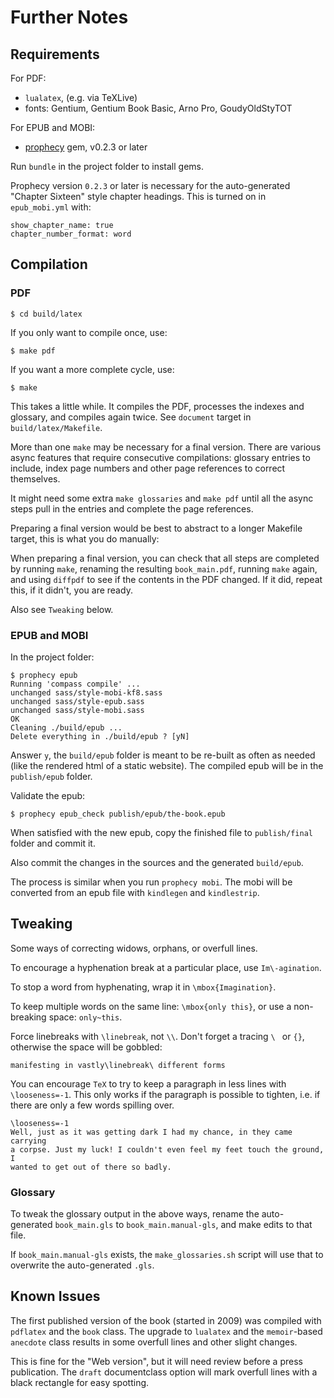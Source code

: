
# Further Notes

## Requirements

For PDF:
- `lualatex`, (e.g. via TeXLive)
- fonts: Gentium, Gentium Book Basic, Arno Pro, GoudyOldStyTOT

For EPUB and MOBI:
- [prophecy][1] gem, v0.2.3 or later

Run `bundle` in the project folder to install gems.

Prophecy version `0.2.3` or later is necessary for the auto-generated
"Chapter Sixteen" style chapter headings. This is turned on in
`epub_mobi.yml` with:

    show_chapter_name: true
    chapter_number_format: word

[1]: https://github.com/profound-labs/prophecy

## Compilation

### PDF

    $ cd build/latex

If you only want to compile once, use:

    $ make pdf

If you want a more complete cycle, use:

    $ make

This takes a little while. It compiles the PDF, processes the indexes
and glossary, and compiles again twice. See `document` target in
`build/latex/Makefile`.

More than one `make` may be necessary for a final version. There are
various async features that require consecutive compilations: glossary
entries to include, index page numbers and other page references to
correct themselves.

It might need some extra `make glossaries` and `make pdf` until all the
async steps pull in the entries and complete the page references.

Preparing a final version would be best to abstract to a longer Makefile
target, this is what you do manually:

When preparing a final version, you can check that all steps are
completed by running `make`, renaming the resulting `book_main.pdf`,
running `make` again, and using `diffpdf` to see if the contents in the
PDF changed. If it did, repeat this, if it didn't, you are ready.

Also see `Tweaking` below.

### EPUB and MOBI

In the project folder:

    $ prophecy epub
    Running 'compass compile' ...
    unchanged sass/style-mobi-kf8.sass
    unchanged sass/style-epub.sass
    unchanged sass/style-mobi.sass
    OK
    Cleaning ./build/epub ...
    Delete everything in ./build/epub ? [yN]

Answer `y`, the `build/epub` folder is meant to be re-built as often as
needed (like the rendered html of a static website). The compiled epub
will be in the `publish/epub` folder.

Validate the epub:

    $ prophecy epub_check publish/epub/the-book.epub

When satisfied with the new epub, copy the finished file to
`publish/final` folder and commit it.

Also commit the changes in the sources and the generated `build/epub`.

The process is similar when you run `prophecy mobi`. The mobi will be
converted from an epub file with `kindlegen` and `kindlestrip`.

## Tweaking

Some ways of correcting widows, orphans, or overfull lines.

To encourage a hyphenation break at a particular place, use
`Im\-agination`.

To stop a word from hyphenating, wrap it in `\mbox{Imagination}`.

To keep multiple words on the same line: `\mbox{only this}`, or use a
non-breaking space: `only~this`.

Force linebreaks with `\linebreak`, not `\\`. Don't forget a tracing
`\ ` or `{}`, otherwise the space will be gobbled:

    manifesting in vastly\linebreak\ different forms

You can encourage `TeX` to try to keep a paragraph in less lines with
`\looseness=-1`. This only works if the paragraph is possible to
tighten, i.e. if there are only a few words spilling over.

    \looseness=-1
    Well, just as it was getting dark I had my chance, in they came carrying
    a corpse. Just my luck! I couldn't even feel my feet touch the ground, I
    wanted to get out of there so badly.

### Glossary

To tweak the glossary output in the above ways, rename the auto-generated
`book_main.gls` to `book_main.manual-gls`, and make edits to that file.

If `book_main.manual-gls` exists, the `make_glossaries.sh` script will
use that to overwrite the auto-generated `.gls`.

## Known Issues

The first published version of the book (started in 2009) was compiled
with `pdflatex` and the `book` class. The upgrade to `lualatex` and the
`memoir`-based `anecdote` class results in some overfull lines and other
slight changes.

This is fine for the "Web version", but it will need review before a
press publication. The `draft` documentclass option will mark overfull
lines with a black rectangle for easy spotting.

